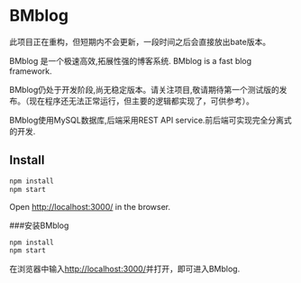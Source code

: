 BMblog
======

此项目正在重构，但短期内不会更新，一段时间之后会直接放出bate版本。

BMblog 是一个极速高效,拓展性强的博客系统. BMblog is a fast blog framework.

BMblog仍处于开发阶段,尚无稳定版本。请关注项目,敬请期待第一个测试版的发布。（现在程序还无法正常运行，但主要的逻辑都实现了，可供参考）。

BMblog使用MySQL数据库,后端采用REST API service.前后端可实现完全分离式的开发.

Install
-------

```bash
npm install
npm start
```

Open [http://localhost:3000/](http://localhost:3000/) in the browser.

###安装BMblog

```bash
npm install
npm start
```

在浏览器中输入[http://localhost:3000/](http://localhost:3000/)并打开，即可进入BMblog.
